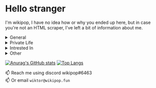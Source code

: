 # Hello stranger

I'm wikipop, I have no idea how or why you ended up here, but in case you're not an HTML scraper, I've left a bit of information about me.

<details><summary>General</summary>

```py
print(wikipop.info_genral)
```
```
> CEO & Owner of wikipop.fun
> Student
> 2m tall    
```
</details>

<details><summary>Private Life</summary>
    
```py
print(wikipop.private_life)
```
```
> None
```
    
</details>

<details><summary>Intrested In</summary>
    
```py
print(wikipop.branches)
```
```
> Web development <3
> UI/UX design
> Digital art
> DevOps 
> PenTesting 
```
    
</details>

<details><summary>Other</summary>
    
```py
print(dict(wikipop.other))
```
```
{
    tools: [Webstorm, Pycharm, vs_code, nano],
    languages: [js, python, java],
    fav_frontend_stack: "T3-stack",
    archUser: False,
}
```
    
</details>

[![Anurag's GitHub stats](https://github-readme-stats.vercel.app/api?username=wikipop&theme=transparent)](https://github.com/wikipop)
[![Top Langs](https://github-readme-stats.vercel.app/api/top-langs/?username=wikipop&theme=transparent)](https://github.com/anuraghazra/github-readme-stats)
    
📫 Reach me using discord wikipop#6463 <br />
📫 Or email `wiktor@wikipop.fun`
